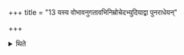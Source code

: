 +++
title = "13 यस्य वोभावनुगतावभिनिम्रोचेदभ्युदियाद्वा पुनराधेयन्"

+++

<details><summary>थिते</summary>

13. or in the case of whom the sun sets or rises when both the fires are extinguished, the re-establishment of fires is the expiation for him.
</details>
